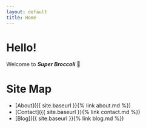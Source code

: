 ```yaml
---
layout: default
title: Home
---
```

# Hello!
Welcome to ***Super Broccoli*** :broccoli:

# Site Map
- [About]({{ site.baseurl }}{% link about.md %})
- [Contact]({{ site.baseurl }}{% link contact.md %})
- [Blog]({{ site.baseurl }}{% link blog.md %})
